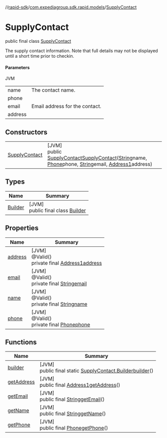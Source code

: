 //[rapid-sdk](../../../index.md)/[com.expediagroup.sdk.rapid.models](../index.md)/[SupplyContact](index.md)

# SupplyContact

public final class [SupplyContact](index.md)

The supply contact information. Note that full details may not be displayed until a short time prior to checkin.

#### Parameters

JVM

| | |
|---|---|
| name | The contact name. |
| phone |
| email | Email address for the contact. |
| address |

## Constructors

| | |
|---|---|
| [SupplyContact](-supply-contact.md) | [JVM]<br>public [SupplyContact](index.md)[SupplyContact](-supply-contact.md)([String](https://docs.oracle.com/javase/8/docs/api/java/lang/String.html)name, [Phone](../-phone/index.md)phone, [String](https://docs.oracle.com/javase/8/docs/api/java/lang/String.html)email, [Address1](../-address1/index.md)address) |

## Types

| Name | Summary |
|---|---|
| [Builder](-builder/index.md) | [JVM]<br>public final class [Builder](-builder/index.md) |

## Properties

| Name | Summary |
|---|---|
| [address](index.md#-1172177296%2FProperties%2F700308213) | [JVM]<br>@Valid()<br>private final [Address1](../-address1/index.md)[address](index.md#-1172177296%2FProperties%2F700308213) |
| [email](index.md#286235016%2FProperties%2F700308213) | [JVM]<br>@Valid()<br>private final [String](https://docs.oracle.com/javase/8/docs/api/java/lang/String.html)[email](index.md#286235016%2FProperties%2F700308213) |
| [name](index.md#1279129803%2FProperties%2F700308213) | [JVM]<br>@Valid()<br>private final [String](https://docs.oracle.com/javase/8/docs/api/java/lang/String.html)[name](index.md#1279129803%2FProperties%2F700308213) |
| [phone](index.md#-2030176266%2FProperties%2F700308213) | [JVM]<br>@Valid()<br>private final [Phone](../-phone/index.md)[phone](index.md#-2030176266%2FProperties%2F700308213) |

## Functions

| Name | Summary |
|---|---|
| [builder](builder.md) | [JVM]<br>public final static [SupplyContact.Builder](-builder/index.md)[builder](builder.md)() |
| [getAddress](get-address.md) | [JVM]<br>public final [Address1](../-address1/index.md)[getAddress](get-address.md)() |
| [getEmail](get-email.md) | [JVM]<br>public final [String](https://docs.oracle.com/javase/8/docs/api/java/lang/String.html)[getEmail](get-email.md)() |
| [getName](get-name.md) | [JVM]<br>public final [String](https://docs.oracle.com/javase/8/docs/api/java/lang/String.html)[getName](get-name.md)() |
| [getPhone](get-phone.md) | [JVM]<br>public final [Phone](../-phone/index.md)[getPhone](get-phone.md)() |
